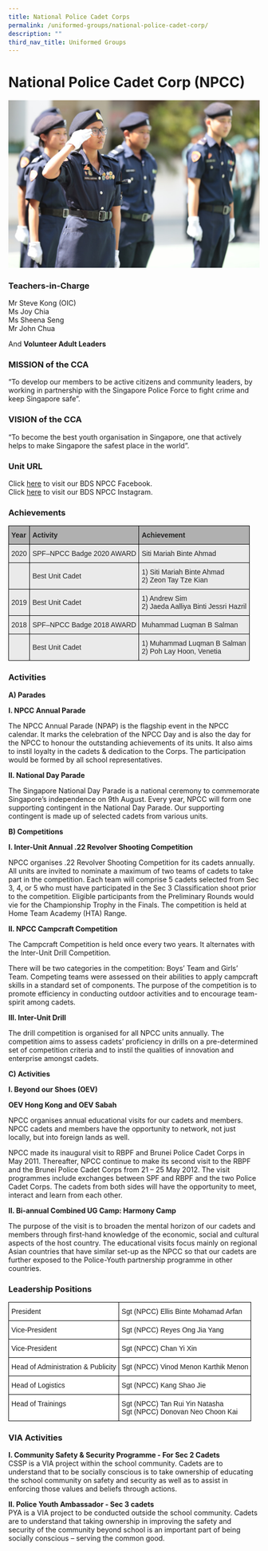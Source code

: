 ```yaml
---
title: National Police Cadet Corps
permalink: /uniformed-groups/national-police-cadet-corp/
description: ""
third_nav_title: Uniformed Groups
---
```

National Police Cadet Corp (NPCC)
=====================================

![National Police Cadet Corp (NPCC)](/images/National-Police-Cadet-Corp.jpg)

### Teachers-in-Charge


Mr Steve Kong (OIC)&nbsp;<br>
Ms Joy Chia&nbsp;<br>
Ms Sheena Seng <br>
Mr John Chua <br>


And&nbsp;**Volunteer Adult Leaders**

### MISSION of the CCA

“To develop our members to be active citizens and community leaders, by working in partnership with the Singapore Police Force to fight crime and keep Singapore safe”.

### VISION of the CCA

“To become the best youth organisation in Singapore, one that actively helps to make Singapore the safest place in the world”.

### Unit URL

Click [here](https://go.gov.sg/bds-npcc-facebook) to visit our BDS NPCC Facebook.  
Click [here](https://go.gov.sg/bds-npcc-instagram) to visit our BDS NPCC Instagram.


### Achievements


<style type="text/css">
.tg  {border-collapse:collapse;border-spacing:0;}
.tg td{border-color:black;border-style:solid;border-width:1px;font-family:Arial, sans-serif;font-size:14px;
  overflow:hidden;padding:10px 5px;word-break:normal;}
.tg th{border-color:black;border-style:solid;border-width:1px;font-family:Arial, sans-serif;font-size:14px;
  font-weight:normal;overflow:hidden;padding:10px 5px;word-break:normal;}
.tg .tg-xxiv{background-color:#B0B0B0;color:#222;font-weight:bold;text-align:left;vertical-align:middle}
.tg .tg-bvia{background-color:#EAEAEA;color:#222;text-align:left;vertical-align:middle}
</style>
<table class="tg">
<thead>
  <tr>
    <th class="tg-xxiv"><span style="color:#222;background-color:#B0B0B0">Year</span></th>
    <th class="tg-xxiv"><span style="color:#222;background-color:#B0B0B0">Activity</span></th>
    <th class="tg-xxiv"><span style="color:#222;background-color:#B0B0B0">Achievement</span></th>
  </tr>
</thead>
<tbody>
  <tr>
    <td class="tg-bvia"><span style="color:#222;background-color:#EAEAEA">2020</span></td>
    <td class="tg-bvia"><span style="color:#222;background-color:#EAEAEA">SPF–NPCC Badge 2020 AWARD</span></td>
    <td class="tg-bvia"><span style="color:#222;background-color:#EAEAEA">Siti Mariah Binte Ahmad</span></td>
  </tr>
  <tr>
    <td class="tg-bvia"><span style="color:#222;background-color:#EAEAEA"> </span></td>
    <td class="tg-bvia"><span style="color:#222;background-color:#EAEAEA">Best Unit Cadet</span></td>
    <td class="tg-bvia"><span style="color:#222;background-color:#EAEAEA">1) Siti Mariah Binte Ahmad</span><br><span style="color:#222;background-color:#EAEAEA">2) Zeon Tay Tze Kian  </span><br></td>
  </tr>
  <tr>
    <td class="tg-bvia"><span style="color:#222;background-color:#EAEAEA">2019 </span></td>
    <td class="tg-bvia"><span style="color:#222;background-color:#EAEAEA">Best Unit Cadet </span></td>
    <td class="tg-bvia"><span style="color:#222;background-color:#EAEAEA">1) Andrew Sim</span><br><span style="color:#222;background-color:#EAEAEA">2) Jaeda Aalliya Binti Jessri Hazril</span></td>
  </tr>
  <tr>
    <td class="tg-bvia"><span style="color:#222;background-color:#EAEAEA">2018</span></td>
    <td class="tg-bvia"><span style="color:#222;background-color:#EAEAEA">SPF–NPCC Badge 2018 AWARD</span><br></td>
    <td class="tg-bvia"><span style="color:#222;background-color:#EAEAEA">Muhammad Luqman B Salman</span></td>
  </tr>
  <tr>
    <td class="tg-bvia"><span style="color:#222;background-color:#EAEAEA"> </span></td>
    <td class="tg-bvia"><span style="color:#222;background-color:#EAEAEA">Best Unit Cadet</span></td>
    <td class="tg-bvia"><span style="color:#222;background-color:#EAEAEA">1) Muhammad Luqman B Salman</span><br><span style="color:#222;background-color:#EAEAEA">2) Poh Lay Hoon, Venetia</span></td>
  </tr>
</tbody>
</table>

### Activities

<b>A) Parades</b>

<b>I. NPCC Annual Parade</b>

The NPCC Annual Parade (NPAP) is the flagship event in the NPCC calendar. It marks the celebration of the NPCC Day and is also the day for the NPCC to honour the outstanding achievements of its units. It also aims to instil loyalty in the cadets & dedication to the Corps. The participation would be formed by all school representatives.

<b>II. National Day Parade</b>

The Singapore National Day Parade is a national ceremony to commemorate Singapore’s independence on 9th August. Every year, NPCC will form one supporting contingent in the National Day Parade. Our supporting contingent is made up of selected cadets from various units.

<b>B) Competitions</b>

<b>I. Inter-Unit Annual .22 Revolver Shooting Competition</b>

NPCC organises .22 Revolver Shooting Competition for its cadets annually. All units are invited to nominate a maximum of two teams of cadets to take part in the competition. Each team will comprise 5 cadets selected from Sec 3, 4, or 5 who must have participated in the Sec 3 Classification shoot prior to the competition. Eligible participants from the Preliminary Rounds would vie for the Championship Trophy in the Finals. The competition is held at Home Team Academy (HTA) Range.

<b>II. NPCC Campcraft Competition</b>

The Campcraft Competition is held once every two years. It alternates with the Inter-Unit Drill Competition.

There will be two categories in the competition: Boys’ Team and Girls’ Team. Competing teams were assessed on their abilities to apply campcraft skills in a standard set of components. The purpose of the competition is to promote efficiency in conducting outdoor activities and to encourage team-spirit among cadets.

<b>III. Inter-Unit Drill</b>

The drill competition is organised for all NPCC units annually. The competition aims to assess cadets’ proficiency in drills on a pre-determined set of competition criteria and to instil the qualities of innovation and enterprise amongst cadets.

<b>C) Activities</b>

<b>I. Beyond our Shoes (OEV)</b>

<b>OEV Hong Kong and OEV Sabah</b>

NPCC organises annual educational visits for our cadets and members. NPCC cadets and members have the opportunity to network, not just locally, but into foreign lands as well.

NPCC made its inaugural visit to RBPF and Brunei Police Cadet Corps in May 2011. Thereafter, NPCC continue to make its second visit to the RBPF and the Brunei Police Cadet Corps from 21 – 25 May 2012. The visit programmes include exchanges between SPF and RBPF and the two Police Cadet Corps. The cadets from both sides will have the opportunity to meet, interact and learn from each other.

<b>II. Bi-annual Combined UG Camp: Harmony Camp</b>

The purpose of the visit is to broaden the mental horizon of our cadets and members through first-hand knowledge of the economic, social and cultural aspects of the host country. The educational visits focus mainly on regional Asian countries that have similar set-up as the NPCC so that our cadets are further exposed to the Police-Youth partnership programme in other countries.

### Leadership Positions

<style type="text/css">
.tg  {border-collapse:collapse;border-spacing:0;}
.tg td{border-color:black;border-style:solid;border-width:1px;font-family:Arial, sans-serif;font-size:14px;
  overflow:hidden;padding:10px 5px;word-break:normal;}
.tg th{border-color:black;border-style:solid;border-width:1px;font-family:Arial, sans-serif;font-size:14px;
  font-weight:normal;overflow:hidden;padding:10px 5px;word-break:normal;}
.tg .tg-ktyi{background-color:#FFF;text-align:left;vertical-align:top}
</style>
<table class="tg">
<thead>
  <tr>
    <th class="tg-ktyi">President</th>
    <th class="tg-ktyi">Sgt (NPCC) Ellis Binte Mohamad Arfan</th>
  </tr>
</thead>
<tbody>
  <tr>
    <td class="tg-ktyi">Vice-President</td>
    <td class="tg-ktyi">Sgt (NPCC) Reyes Ong Jia Yang</td>
  </tr>
  <tr>
    <td class="tg-ktyi">Vice-President</td>
    <td class="tg-ktyi">Sgt (NPCC) Chan Yi Xin</td>
  </tr>
  <tr>
    <td class="tg-ktyi">Head of Administration &amp; Publicity</td>
    <td class="tg-ktyi">Sgt (NPCC) Vinod Menon Karthik Menon</td>
  </tr>
  <tr>
    <td class="tg-ktyi">Head of Logistics</td>
    <td class="tg-ktyi">Sgt (NPCC) Kang Shao Jie</td>
  </tr>
  <tr>
    <td class="tg-ktyi">Head of Trainings</td>
    <td class="tg-ktyi">Sgt (NPCC) Tan Rui Yin Natasha<br>Sgt (NPCC) Donovan Neo Choon Kai</td>
  </tr>
</tbody>
</table>


### VIA Activities

<b>I. Community Safety & Security Programme - For Sec 2 Cadets</b> <br>
CSSP is a VIA project within the school community. Cadets are to understand that to be socially conscious is to take ownership of educating the school community on safety and security as well as to assist in enforcing those values and beliefs through actions.

<b>II. Police Youth Ambassador - Sec 3 cadets</b> <br>
PYA is a VIA project to be conducted outside the school community. Cadets are to understand that taking ownership in improving the safety and security of the community beyond school is an important part of being socially conscious – serving the common good.